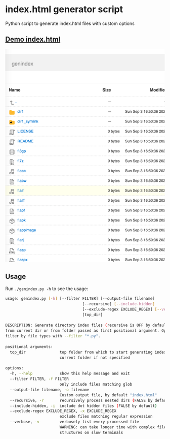 # index.html generator script
Python script to generate index.html files with custom options


## [Demo index.html](https://glowinthedark.github.io/index-html-generator/)

![](genindex.png)

## Usage 

Run `./genindex.py -h` to see the usage:

```bash
usage: genindex.py [-h] [--filter FILTER] [--output-file filename]
                                  [--recursive] [--include-hidden]
                                  [--exclude-regex EXCLUDE_REGEX] [--verbose]
                                  [top_dir]

DESCRIPTION: Generate directory index files (recursive is OFF by default). Start
from current dir or from folder passed as first positional argument. Optionally
filter by file types with --filter "*.py".

positional arguments:
  top_dir               top folder from which to start generating indexes, use
                        current folder if not specified

options:
  -h, --help            show this help message and exit
  --filter FILTER, -f FILTER
                        only include files matching glob
  --output-file filename, -o filename
                        Custom output file, by default "index.html"
  --recursive, -r       recursively process nested dirs (FALSE by default)
  --include-hidden, -i  include dot hidden files (FALSE by default)
  --exclude-regex EXCLUDE_REGEX, -x EXCLUDE_REGEX
                        exclude files matching regular expression
  --verbose, -v         verbosely list every processed file
                        WARNING: can take longer time with complex file tree
                        structures on slow terminals
```
